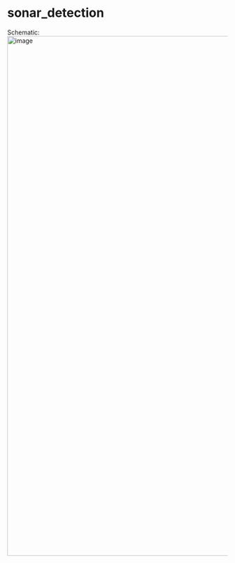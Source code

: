 # sonar_detection

Schematic: 
<img width="1462" height="1186" alt="image" src="https://github.com/user-attachments/assets/32b0e644-c949-49f3-93dc-96a762b6eac4" />
